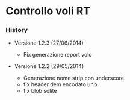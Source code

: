 # Controllo voli RT #

### History

* Versione 1.2.3 (27/06/2014)

  * Fix generazione report volo

* Versione 1.2.2 (29/05/2014)

  * Generazione nome strip con underscore
  * fix header dem encodato unix
  * fix blob sqlite
